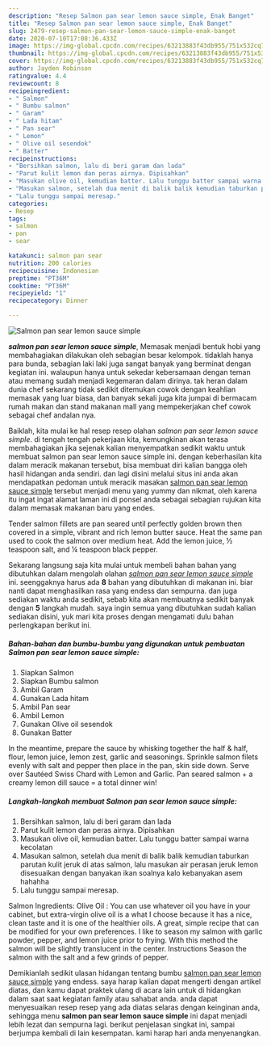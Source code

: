 ```yaml
---
description: "Resep Salmon pan sear lemon sauce simple, Enak Banget"
title: "Resep Salmon pan sear lemon sauce simple, Enak Banget"
slug: 2479-resep-salmon-pan-sear-lemon-sauce-simple-enak-banget
date: 2020-07-10T17:08:36.433Z
image: https://img-global.cpcdn.com/recipes/63213883f43db955/751x532cq70/salmon-pan-sear-lemon-sauce-simple-foto-resep-utama.jpg
thumbnail: https://img-global.cpcdn.com/recipes/63213883f43db955/751x532cq70/salmon-pan-sear-lemon-sauce-simple-foto-resep-utama.jpg
cover: https://img-global.cpcdn.com/recipes/63213883f43db955/751x532cq70/salmon-pan-sear-lemon-sauce-simple-foto-resep-utama.jpg
author: Jayden Robinson
ratingvalue: 4.4
reviewcount: 8
recipeingredient:
- " Salmon"
- " Bumbu salmon"
- " Garam"
- " Lada hitam"
- " Pan sear"
- " Lemon"
- " Olive oil sesendok"
- " Batter"
recipeinstructions:
- "Bersihkan salmon, lalu di beri garam dan lada"
- "Parut kulit lemon dan peras airnya. Dipisahkan"
- "Masukan olive oil, kemudian batter. Lalu tunggu batter sampai warna kecolatan"
- "Masukan salmon, setelah dua menit di balik balik kemudian taburkan parutan kulit jeruk di atas salmon, lalu masukan air perasan jeruk lemon disesuaikan dengan banyakan ikan soalnya kalo kebanyakan asem hahahha"
- "Lalu tunggu sampai meresap."
categories:
- Resep
tags:
- salmon
- pan
- sear

katakunci: salmon pan sear 
nutrition: 200 calories
recipecuisine: Indonesian
preptime: "PT36M"
cooktime: "PT36M"
recipeyield: "1"
recipecategory: Dinner

---
```



![Salmon pan sear lemon sauce simple](https://img-global.cpcdn.com/recipes/63213883f43db955/751x532cq70/salmon-pan-sear-lemon-sauce-simple-foto-resep-utama.jpg)

<b><i>salmon pan sear lemon sauce simple</i></b>, Memasak menjadi bentuk hobi yang membahagiakan dilakukan oleh sebagian besar kelompok. tidaklah hanya para bunda, sebagian laki laki juga sangat banyak yang berminat dengan kegiatan ini. walaupun hanya untuk sekedar kebersamaan dengan teman atau memang sudah menjadi kegemaran dalam dirinya. tak heran dalam dunia chef sekarang tidak sedikit ditemukan cowok dengan keahlian memasak yang luar biasa, dan banyak sekali juga kita jumpai di bermacam rumah makan dan stand makanan mall yang mempekerjakan chef cowok sebagai chef andalan nya.

Baiklah, kita mulai ke hal resep resep olahan <i>salmon pan sear lemon sauce simple</i>. di tengah tengah pekerjaan kita, kemungkinan akan terasa membahagiakan jika sejenak kalian menyempatkan sedikit waktu untuk membuat salmon pan sear lemon sauce simple ini. dengan keberhasilan kita dalam meracik makanan tersebut, bisa membuat diri kalian bangga oleh hasil hidangan anda sendiri. dan lagi disini melalui situs ini anda akan mendapatkan pedoman untuk meracik masakan <u>salmon pan sear lemon sauce simple</u> tersebut menjadi menu yang yummy dan nikmat, oleh karena itu ingat ingat alamat laman ini di ponsel anda sebagai sebagian rujukan kita dalam memasak makanan baru yang endes.

Tender salmon fillets are pan seared until perfectly golden brown then covered in a simple, vibrant and rich lemon butter sauce. Heat the same pan used to cook the salmon over medium heat. Add the lemon juice, ½ teaspoon salt, and ¼ teaspoon black pepper.


Sekarang langsung saja kita mulai untuk membeli bahan bahan yang dibutuhkan dalam mengolah olahan <u><i>salmon pan sear lemon sauce simple</i></u> ini. seenggaknya harus ada <b>8</b> bahan yang dibutuhkan di makanan ini. biar nanti dapat menghasilkan rasa yang endess dan sempurna. dan juga sediakan waktu anda sedikit, sebab kita akan membuatnya sedikit banyak dengan <b>5</b> langkah mudah. saya ingin semua yang dibutuhkan sudah kalian sediakan disini, yuk mari kita proses dengan mengamati dulu bahan perlengkapan berikut ini.

<!--inarticleads1-->

##### Bahan-bahan dan bumbu-bumbu yang digunakan untuk pembuatan Salmon pan sear lemon sauce simple:

1. Siapkan  Salmon
1. Siapkan  Bumbu salmon
1. Ambil  Garam
1. Gunakan  Lada hitam
1. Ambil  Pan sear
1. Ambil  Lemon
1. Gunakan  Olive oil sesendok
1. Gunakan  Batter


In the meantime, prepare the sauce by whisking together the half &amp; half, flour, lemon juice, lemon zest, garlic and seasonings. Sprinkle salmon filets evenly with salt and pepper then place in the pan, skin side down. Serve over Sautéed Swiss Chard with Lemon and Garlic. Pan seared salmon + a creamy lemon dill sauce = a total dinner win! 

<!--inarticleads2-->

##### Langkah-langkah membuat Salmon pan sear lemon sauce simple:

1. Bersihkan salmon, lalu di beri garam dan lada
1. Parut kulit lemon dan peras airnya. Dipisahkan
1. Masukan olive oil, kemudian batter. Lalu tunggu batter sampai warna kecolatan
1. Masukan salmon, setelah dua menit di balik balik kemudian taburkan parutan kulit jeruk di atas salmon, lalu masukan air perasan jeruk lemon disesuaikan dengan banyakan ikan soalnya kalo kebanyakan asem hahahha
1. Lalu tunggu sampai meresap.


Salmon Ingredients: Olive Oil : You can use whatever oil you have in your cabinet, but extra-virgin olive oil is a what I choose because it has a nice, clean taste and it is one of the healthier oils. A great, simple recipe that can be modified for your own preferences. I like to season my salmon with garlic powder, pepper, and lemon juice prior to frying. With this method the salmon will be slightly translucent in the center. Instructions Season the salmon with the salt and a few grinds of pepper. 

Demikianlah sedikit ulasan hidangan tentang bumbu <u>salmon pan sear lemon sauce simple</u> yang endess. saya harap kalian dapat mengerti dengan artikel diatas, dan kamu dapat praktek ulang di acara lain untuk di hidangkan dalam saat saat kegiatan family atau sahabat anda. anda dapat menyesuaikan resep resep yang ada diatas selaras dengan keinginan anda, sehingga menu <b>salmon pan sear lemon sauce simple</b> ini dapat menjadi lebih lezat dan sempurna lagi. berikut penjelasan singkat ini, sampai berjumpa kembali di lain kesempatan. kami harap hari anda menyenangkan.
